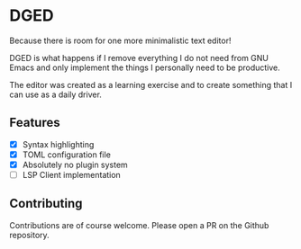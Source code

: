 # DGED

Because there is room for one more minimalistic text editor!

DGED is what happens if I remove everything I do not need from
GNU Emacs and only implement the things I personally need to be productive.

The editor was created as a learning exercise and to create something that I
can use as a daily driver.

## Features

- [x] Syntax highlighting
- [x] TOML configuration file
- [x] Absolutely no plugin system
- [ ] LSP Client implementation

## Contributing

Contributions are of course welcome. Please open a PR on the Github repository.
